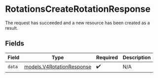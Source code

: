 # RotationsCreateRotationResponse

The request has succeeded and a new resource has been created as a result.


## Fields

| Field                                                        | Type                                                         | Required                                                     | Description                                                  |
| ------------------------------------------------------------ | ------------------------------------------------------------ | ------------------------------------------------------------ | ------------------------------------------------------------ |
| `data`                                                       | [models.V4RotationResponse](../models/v4rotationresponse.md) | :heavy_check_mark:                                           | N/A                                                          |